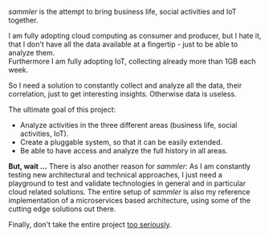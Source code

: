 <!-- Why -->

_sammler_ is the attempt to bring business life, social activities and IoT together.

I am fully adopting cloud computing as consumer and producer, but I hate it, that I don't have all the data available at a fingertip  - just to be able to analyze them.  
Furthermore I am fully adopting IoT, collecting already more than 1GB each week.

So I need a solution to constantly collect and analyze all the data, their correlation, just to get interesting insights. Otherwise data is useless.  

The ultimate goal of this project:

- Analyze activities in the three different areas (business life, social activities, IoT).
- Create a pluggable system, so that it can be easily extended.
- Be able to have access and analyze the full history in all areas.

**But, wait ...**
There is also another reason for _sammler_:
As I am constantly testing new architectural and technical approaches, I just need a playground to test and validate technologies in general and in particular cloud related solutions.
The entire setup of _sammler_ is also my reference implementation of a microservices based architecture, using some of the cutting edge solutions out there.

Finally, don't take the entire project [too seriously](https://circleci.com/blog/its-the-future/).